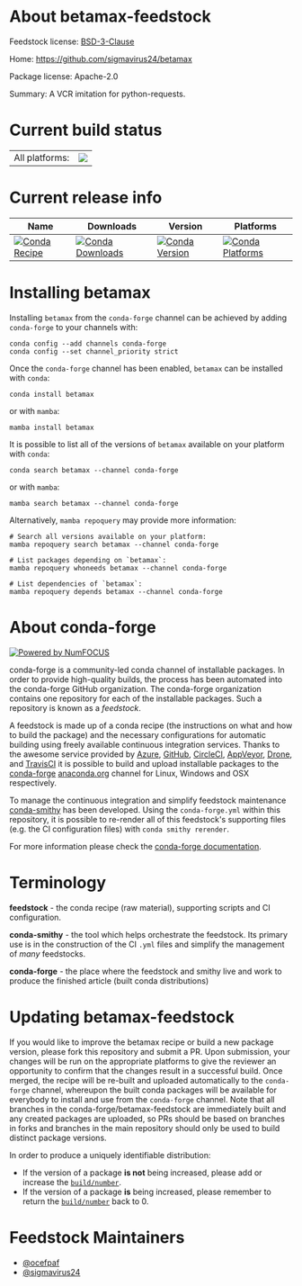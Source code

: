 About betamax-feedstock
=======================

Feedstock license: [BSD-3-Clause](https://github.com/conda-forge/betamax-feedstock/blob/main/LICENSE.txt)

Home: https://github.com/sigmavirus24/betamax

Package license: Apache-2.0

Summary: A VCR imitation for python-requests.

Current build status
====================


<table><tr><td>All platforms:</td>
    <td>
      <a href="https://dev.azure.com/conda-forge/feedstock-builds/_build/latest?definitionId=3682&branchName=main">
        <img src="https://dev.azure.com/conda-forge/feedstock-builds/_apis/build/status/betamax-feedstock?branchName=main">
      </a>
    </td>
  </tr>
</table>

Current release info
====================

| Name | Downloads | Version | Platforms |
| --- | --- | --- | --- |
| [![Conda Recipe](https://img.shields.io/badge/recipe-betamax-green.svg)](https://anaconda.org/conda-forge/betamax) | [![Conda Downloads](https://img.shields.io/conda/dn/conda-forge/betamax.svg)](https://anaconda.org/conda-forge/betamax) | [![Conda Version](https://img.shields.io/conda/vn/conda-forge/betamax.svg)](https://anaconda.org/conda-forge/betamax) | [![Conda Platforms](https://img.shields.io/conda/pn/conda-forge/betamax.svg)](https://anaconda.org/conda-forge/betamax) |

Installing betamax
==================

Installing `betamax` from the `conda-forge` channel can be achieved by adding `conda-forge` to your channels with:

```
conda config --add channels conda-forge
conda config --set channel_priority strict
```

Once the `conda-forge` channel has been enabled, `betamax` can be installed with `conda`:

```
conda install betamax
```

or with `mamba`:

```
mamba install betamax
```

It is possible to list all of the versions of `betamax` available on your platform with `conda`:

```
conda search betamax --channel conda-forge
```

or with `mamba`:

```
mamba search betamax --channel conda-forge
```

Alternatively, `mamba repoquery` may provide more information:

```
# Search all versions available on your platform:
mamba repoquery search betamax --channel conda-forge

# List packages depending on `betamax`:
mamba repoquery whoneeds betamax --channel conda-forge

# List dependencies of `betamax`:
mamba repoquery depends betamax --channel conda-forge
```


About conda-forge
=================

[![Powered by
NumFOCUS](https://img.shields.io/badge/powered%20by-NumFOCUS-orange.svg?style=flat&colorA=E1523D&colorB=007D8A)](https://numfocus.org)

conda-forge is a community-led conda channel of installable packages.
In order to provide high-quality builds, the process has been automated into the
conda-forge GitHub organization. The conda-forge organization contains one repository
for each of the installable packages. Such a repository is known as a *feedstock*.

A feedstock is made up of a conda recipe (the instructions on what and how to build
the package) and the necessary configurations for automatic building using freely
available continuous integration services. Thanks to the awesome service provided by
[Azure](https://azure.microsoft.com/en-us/services/devops/), [GitHub](https://github.com/),
[CircleCI](https://circleci.com/), [AppVeyor](https://www.appveyor.com/),
[Drone](https://cloud.drone.io/welcome), and [TravisCI](https://travis-ci.com/)
it is possible to build and upload installable packages to the
[conda-forge](https://anaconda.org/conda-forge) [anaconda.org](https://anaconda.org/)
channel for Linux, Windows and OSX respectively.

To manage the continuous integration and simplify feedstock maintenance
[conda-smithy](https://github.com/conda-forge/conda-smithy) has been developed.
Using the ``conda-forge.yml`` within this repository, it is possible to re-render all of
this feedstock's supporting files (e.g. the CI configuration files) with ``conda smithy rerender``.

For more information please check the [conda-forge documentation](https://conda-forge.org/docs/).

Terminology
===========

**feedstock** - the conda recipe (raw material), supporting scripts and CI configuration.

**conda-smithy** - the tool which helps orchestrate the feedstock.
                   Its primary use is in the construction of the CI ``.yml`` files
                   and simplify the management of *many* feedstocks.

**conda-forge** - the place where the feedstock and smithy live and work to
                  produce the finished article (built conda distributions)


Updating betamax-feedstock
==========================

If you would like to improve the betamax recipe or build a new
package version, please fork this repository and submit a PR. Upon submission,
your changes will be run on the appropriate platforms to give the reviewer an
opportunity to confirm that the changes result in a successful build. Once
merged, the recipe will be re-built and uploaded automatically to the
`conda-forge` channel, whereupon the built conda packages will be available for
everybody to install and use from the `conda-forge` channel.
Note that all branches in the conda-forge/betamax-feedstock are
immediately built and any created packages are uploaded, so PRs should be based
on branches in forks and branches in the main repository should only be used to
build distinct package versions.

In order to produce a uniquely identifiable distribution:
 * If the version of a package **is not** being increased, please add or increase
   the [``build/number``](https://docs.conda.io/projects/conda-build/en/latest/resources/define-metadata.html#build-number-and-string).
 * If the version of a package **is** being increased, please remember to return
   the [``build/number``](https://docs.conda.io/projects/conda-build/en/latest/resources/define-metadata.html#build-number-and-string)
   back to 0.

Feedstock Maintainers
=====================

* [@ocefpaf](https://github.com/ocefpaf/)
* [@sigmavirus24](https://github.com/sigmavirus24/)

